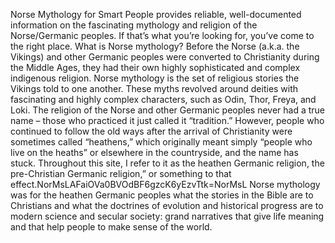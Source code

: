 Norse Mythology for Smart People provides reliable, well-documented information 
on the fascinating mythology and religion of the Norse/Germanic peoples. 
If that’s what you’re looking for, you’ve come to the right place.
What is Norse mythology?
Before the Norse (a.k.a. the Vikings) and other Germanic peoples 
were converted to Christianity during the Middle Ages, 
they had their own highly sophisticated and complex indigenous religion. 
Norse mythology is the set of religious stories the Vikings told to one another. 
These myths revolved around deities with fascinating and highly complex characters, such as Odin, Thor, Freya, and Loki.
The religion of the Norse and other Germanic peoples never had a true name – those who practiced it 
just called it “tradition.” However, people who continued to follow the old ways after the arrival of Christianity 
were sometimes called “heathens,” which originally meant simply “people who live on the heaths” or elsewhere in the countryside, 
and the name has stuck. Throughout this site, I refer to it as the heathen Germanic religion,
the pre-Christian Germanic religion,” or something to that effect.NorMsLAFaiOVa0BVOdBF6gzcK6yEzvTtk=NorMsL
Norse mythology was for the heathen Germanic peoples what the stories in the Bible are 
to Christians and what the doctrines of evolution and historical progress are to modern science and secular society: 
grand narratives that give life meaning and that help people to make sense of the world. 
